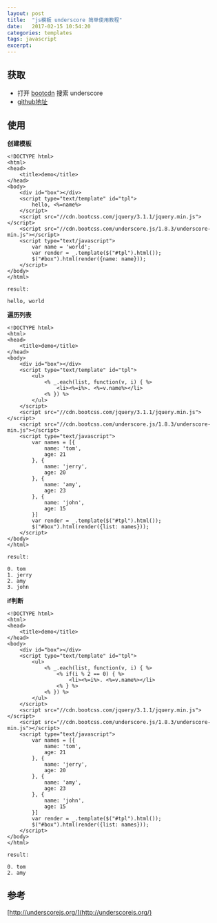 ```yaml
---
layout: post
title:  "js模板 underscore 简单使用教程"
date:   2017-02-15 10:54:20
categories: templates
tags: javascript
excerpt:
---
```


## 获取

- 打开 [bootcdn](//bootcdn.cn) 搜索 underscore 
- [github地址](https://github.com/jashkenas/underscore)




## 使用

**创建模板**

	<!DOCTYPE html>
	<html>
	<head>
		<title>demo</title>
	</head>
	<body>
		<div id="box"></div>
		<script type="text/template" id="tpl">
			hello, <%=name%>
		</script>
		<script src="//cdn.bootcss.com/jquery/3.1.1/jquery.min.js"></script>
		<script src="//cdn.bootcss.com/underscore.js/1.8.3/underscore-min.js"></script>
		<script type="text/javascript">
			var name = 'world';
			var render = _.template($("#tpl").html());
			$("#box").html(render({name: name}));
		</script>
	</body>
	</html>

	result: 

	hello, world

**遍历列表**

	<!DOCTYPE html>
	<html>
	<head>
		<title>demo</title>
	</head>
	<body>
		<div id="box"></div>
		<script type="text/template" id="tpl">
			<ul>
				<% _.each(list, function(v, i) { %>
					<li><%=i%>. <%=v.name%></li>
				<% }) %>
			</ul>
		</script>
		<script src="//cdn.bootcss.com/jquery/3.1.1/jquery.min.js"></script>
		<script src="//cdn.bootcss.com/underscore.js/1.8.3/underscore-min.js"></script>
		<script type="text/javascript">
			var names = [{
				name: 'tom',
				age: 21
			}, {
				name: 'jerry',
				age: 20
			}, {
				name: 'amy',
				age: 23
			}, {
				name: 'john',
				age: 15
			}]
			var render = _.template($("#tpl").html());
			$("#box").html(render({list: names}));
		</script>
	</body>
	</html>

	result:

	0. tom
	1. jerry
	2. amy
	3. john

**if判断**

	<!DOCTYPE html>
	<html>
	<head>
		<title>demo</title>
	</head>
	<body>
		<div id="box"></div>
		<script type="text/template" id="tpl">
			<ul>
				<% _.each(list, function(v, i) { %>
					<% if(i % 2 == 0) { %>
						<li><%=i%>. <%=v.name%></li>
					<% } %>
				<% }) %>
			</ul>
		</script>
		<script src="//cdn.bootcss.com/jquery/3.1.1/jquery.min.js"></script>
		<script src="//cdn.bootcss.com/underscore.js/1.8.3/underscore-min.js"></script>
		<script type="text/javascript">
			var names = [{
				name: 'tom',
				age: 21
			}, {
				name: 'jerry',
				age: 20
			}, {
				name: 'amy',
				age: 23
			}, {
				name: 'john',
				age: 15
			}]
			var render = _.template($("#tpl").html());
			$("#box").html(render({list: names}));
		</script>
	</body>
	</html>

	result: 
	
	0. tom
	2. amy

## 参考

[http://underscorejs.org/](http://underscorejs.org/)
